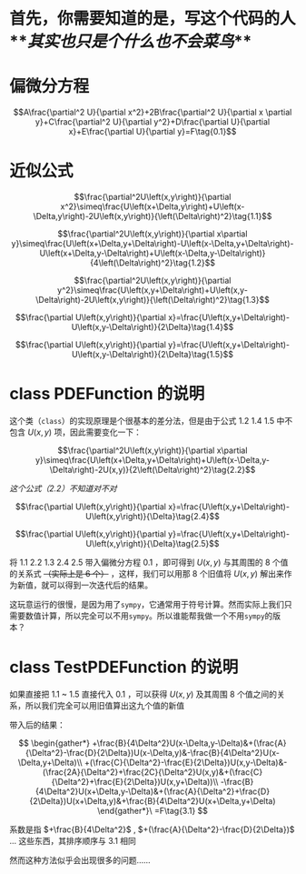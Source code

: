 # 首先，你需要知道的是，写这个代码的人**_其实也只是个什么也不会菜鸟_**

# 偏微分方程

$$A\frac{\partial^2 U}{\partial x^2}+2B\frac{\partial^2 U}{\partial x \partial y}+C\frac{\partial^2 U}{\partial y^2}+D\frac{\partial U}{\partial x}+E\frac{\partial U}{\partial y}=F\tag{0.1}$$

# 近似公式

$$\frac{\partial^2U\left(x,y\right)}{\partial x^2}\simeq\frac{U\left(x+\Delta,y\right)+U\left(x-\Delta,y\right)-2U\left(x,y\right)}{\left(\Delta\right)^2}\tag{1.1}$$

$$\frac{\partial^2U\left(x,y\right)}{\partial x\partial y}\simeq\frac{U\left(x+\Delta,y+\Delta\right)-U\left(x-\Delta,y+\Delta\right)-U\left(x+\Delta,y-\Delta\right)+U\left(x-\Delta,y-\Delta\right)}{4\left(\Delta\right)^2}\tag{1.2}$$

$$\frac{\partial^2U\left(x,y\right)}{\partial y^2}\simeq\frac{U\left(x,y+\Delta\right)+U\left(x,y-\Delta\right)-2U\left(x,y\right)}{\left(\Delta\right)^2}\tag{1.3}$$

$$\frac{\partial U\left(x,y\right)}{\partial x}=\frac{U\left(x,y+\Delta\right)-U\left(x,y-\Delta\right)}{2\Delta}\tag{1.4}$$

$$\frac{\partial U\left(x,y\right)}{\partial y}=\frac{U\left(x,y+\Delta\right)-U\left(x,y-\Delta\right)}{2\Delta}\tag{1.5}$$

# class PDEFunction 的说明

这个类（`class`）的实现原理是个很基本的差分法，但是由于公式 1.2 1.4 1.5 中不包含 $U(x,y)$ 项，因此需要变化一下：

$$\frac{\partial^2U\left(x,y\right)}{\partial x\partial y}\simeq\frac{U\left(x+\Delta,y+\Delta\right)+U\left(x-\Delta,y-\Delta\right)-2U(x,y)}{2\left(\Delta\right)^2}\tag{2.2}$$

_这个公式（2.2）不知道对不对_

$$\frac{\partial U\left(x,y\right)}{\partial x}=\frac{U\left(x,y+\Delta\right)-U\left(x,y\right)}{\Delta}\tag{2.4}$$

$$\frac{\partial U\left(x,y\right)}{\partial y}=\frac{U\left(x,y+\Delta\right)-U\left(x,y\right)}{\Delta}\tag{2.5}$$

将 1.1 2.2 1.3 2.4 2.5 带入偏微分方程 0.1 ，即可得到 $U(x,y)$ 与其周围的 8 个值的关系式 ~~（实际上是 6 个）~~ ，这样，我们可以用那 8 个旧值将 $U(x,y)$ 解出来作为新值，就可以得到一次迭代后的结果。

这玩意运行的很慢，是因为用了`sympy`，它通常用于符号计算。然而实际上我们只需要数值计算，所以完全可以不用`sympy`。所以谁能帮我做一个不用`sympy`的版本？

# class TestPDEFunction 的说明

如果直接把 1.1 ~ 1.5 直接代入 0.1 ，可以获得 $U(x,y)$ 及其周围 8 个值之间的关系，所以我们完全可以用旧值算出这九个值的新值

带入后的结果：

$$
\begin{gather*}
    +\frac{B}{4\Delta^2}U(x-\Delta,y-\Delta)&+(\frac{A}{\Delta^2}-\frac{D}{2\Delta})U(x-\Delta,y)&-\frac{B}{4\Delta^2}U(x-\Delta,y+\Delta)\\
    +(\frac{C}{\Delta^2}-\frac{E}{2\Delta})U(x,y-\Delta)&-(\frac{2A}{\Delta^2}+\frac{2C}{\Delta^2}U(x,y)&+(\frac{C}{\Delta^2}+\frac{E}{2\Delta})U(x,y+\Delta))\\
    -\frac{B}{4\Delta^2}U(x+\Delta,y-\Delta)&+(\frac{A}{\Delta^2}+\frac{D}{2\Delta})U(x+\Delta,y)&+\frac{B}{4\Delta^2}U(x+\Delta,y+\Delta)
\end{gather*}\ =F\tag{3.1}
$$

系数是指 $+\frac{B}{4\Delta^2}$ , $+(\frac{A}{\Delta^2}-\frac{D}{2\Delta})$ ... 这些东西，其排序顺序与 3.1 相同

然而这种方法似乎会出现很多的问题……
